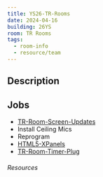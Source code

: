 ```yaml
---
title: YS26-TR-Rooms
date: 2024-04-16
building: 26YS
room: TR Rooms
tags:
  - room-info
  - resource/team
---
```


## Description

## Jobs

- [TR-Room-Screen-Updates](../../04-Archive/Complete/TR-Room-Screen-Updates.md)
- Install Ceiling Mics
- Reprogram
- [HTML5-XPanels](../../04-Archive/Complete/HTML5-XPanels.md)
- [TR-Room-Timer-Plug](../../04-Archive/Complete/TR-Room-Timer-Plug.md)

###### Resources

